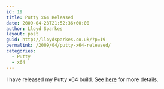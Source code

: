 ```yaml
---
id: 19
title: Putty x64 Released
date: 2009-04-28T21:52:36+00:00
author: Lloyd Sparkes
layout: post
guid: http://lloydsparkes.co.uk/?p=19
permalink: /2009/04/putty-x64-released/
categories:
  - Putty
  - x64
---
```

I have released my Putty x64 build. See <a href="http://lloydsparkes.co.uk/?page_id=13" target="_self">here</a> for more details.